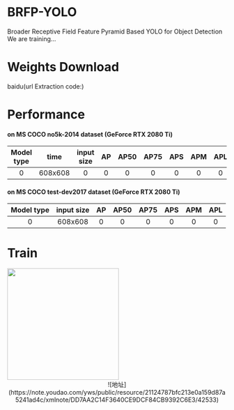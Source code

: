 # BRFP-YOLO
Broader Receptive Field Feature Pyramid Based YOLO for Object Detection\
We are training...
# Weights Download
baidu(url Extraction code:)
# Performance
#### on MS COCO no5k-2014 dataset (GeForce RTX 2080 Ti)
Model type | time |input size |AP | AP50 | AP75 | APS | APM | APL
:-:|:-:|:-:|:-:|:-:|:-:|:-:|:-:|:-:
0|608x608|0|0|0|0|0|0|0
#### on MS COCO test-dev2017 dataset (GeForce RTX 2080 Ti)
Model type | input size | AP | AP50 | AP75 | APS | APM | APL
:-:|:-:|:-:|:-:|:-:|:-:|:-:|:-:
0|608x608|0|0|0|0|0|0
# Train
</center>
<img src="https://note.youdao.com/yws/public/resource/21124787bfc213e0a159d87a5241ad4c/xmlnote/DD7AA2C14F3640CE9DCF84CB9392C6E3/42533" width=256 height=256 />
<center>
![地址](https://note.youdao.com/yws/public/resource/21124787bfc213e0a159d87a5241ad4c/xmlnote/DD7AA2C14F3640CE9DCF84CB9392C6E3/42533)

